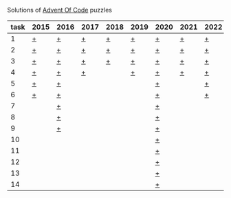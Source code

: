 Solutions of [Advent Of Code](https://adventofcode.com) puzzles

task | 2015 | 2016 | 2017 | 2018 | 2019 | 2020 | 2021                                      | 2022                                     
------------ | ------------ | ------------ | ------------- | ------------- | ------------- | ------------- |-------------------------------------------|------------------------------------------
1  | [+](https://adventofcode.com/2015/day/1) | [+](https://adventofcode.com/2016/day/1) | [+](https://adventofcode.com/2017/day/1) | [+](https://adventofcode.com/2018/day/1) | [+](https://adventofcode.com/2019/day/1) | [+](https://adventofcode.com/2020/day/1) | [+](https://adventofcode.com/2021/day/1)  | [+](https://adventofcode.com/2022/day/1) 
2  | [+](https://adventofcode.com/2015/day/2) | [+](https://adventofcode.com/2016/day/2) | [+](https://adventofcode.com/2017/day/2) | [+](https://adventofcode.com/2019/day/2) | [+](https://adventofcode.com/2019/day/1) | [+](https://adventofcode.com/2020/day/2) | [+](https://adventofcode.com/2021/day/2)  | [+](https://adventofcode.com/2022/day/2) 
3  | [+](https://adventofcode.com/2015/day/3) | [+](https://adventofcode.com/2016/day/3) | [+](https://adventofcode.com/2017/day/3) | [+](https://adventofcode.com/2018/day/3) | [+](https://adventofcode.com/2019/day/3) | [+](https://adventofcode.com/2020/day/3) | [+](https://adventofcode.com/2021/day/3)  | [+](https://adventofcode.com/2022/day/3) 
4  | [+](https://adventofcode.com/2015/day/4) | [+](https://adventofcode.com/2016/day/4) | [+](https://adventofcode.com/2017/day/4) | | [+](https://adventofcode.com/2019/day/4) | [+](https://adventofcode.com/2020/day/4) | [+](https://adventofcode.com/2021/day/4)  | [+](https://adventofcode.com/2022/day/4)
5  | [+](https://adventofcode.com/2015/day/5) | [+](https://adventofcode.com/2016/day/5) | | | | [+](https://adventofcode.com/2020/day/5) | | [+](https://adventofcode.com/2022/day/5)
6  | [+](https://adventofcode.com/2015/day/6) | [+](https://adventofcode.com/2016/day/6) | | | | [+](https://adventofcode.com/2020/day/6) |                                           |[+](https://adventofcode.com/2022/day/6)
7  |   | [+](https://adventofcode.com/2016/day/7) | | | | [+](https://adventofcode.com/2020/day/7) |                                           |
8  |   | [+](https://adventofcode.com/2016/day/8) | | | | [+](https://adventofcode.com/2020/day/8) |                                           |
9  |   | [+](https://adventofcode.com/2016/day/9) | | | | [+](https://adventofcode.com/2020/day/9) |                                           |
10 |   | | | | | [+](https://adventofcode.com/2020/day/10) |                                           |
11 |   | | | | | [+](https://adventofcode.com/2020/day/11) |                                           |
12 |   | | | | | [+](https://adventofcode.com/2020/day/12) |                                           |
13 |   | | | | | [+](https://adventofcode.com/2020/day/13) |                                           |
14 |   | | | | | [+](https://adventofcode.com/2020/day/14) |                                           |
